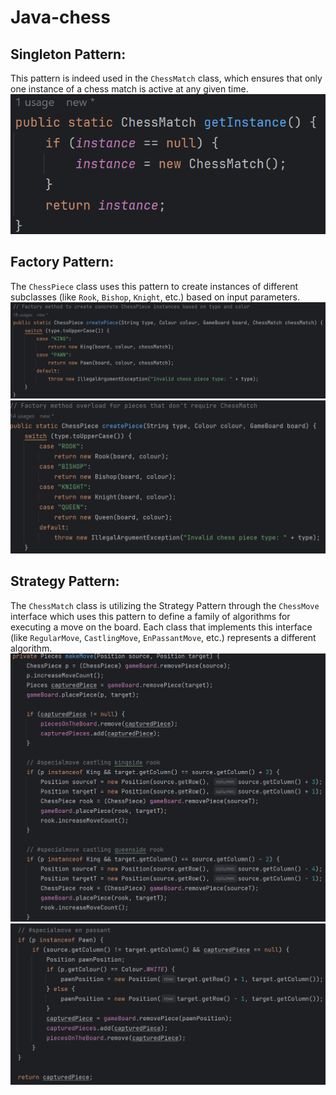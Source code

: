 # Java-chess

## Singleton Pattern: 
This pattern is indeed used in the `ChessMatch` class, which ensures that only one instance of a chess match is active at any given time.
![img_1.png](img_1.png)


## Factory Pattern: 
The `ChessPiece` class uses this pattern to create instances of different subclasses (like `Rook`, `Bishop`, `Knight`, etc.) based on input parameters.
![img_4.png](img_4.png)
![img_3.png](img_3.png)

## Strategy Pattern: 
The `ChessMatch` class is utilizing the Strategy Pattern through the `ChessMove` interface which uses this pattern to define a family of algorithms for executing a move on the board. Each class that implements this interface (like `RegularMove`, `CastlingMove`, `EnPassantMove`, etc.) represents a different algorithm.
![img_7.png](img_7.png)
![img_8.png](img_8.png)

